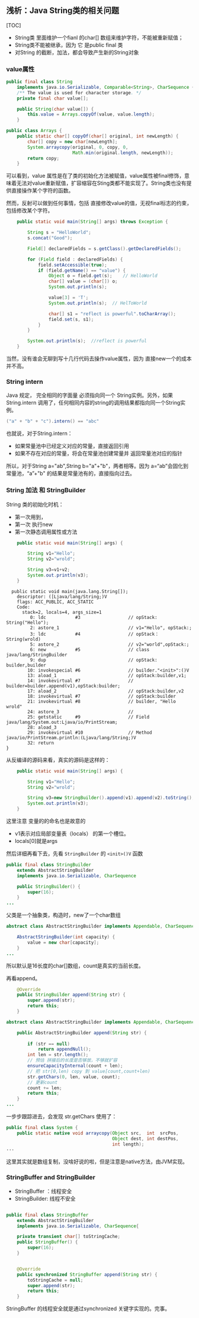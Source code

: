 ## 浅析：Java String类的相关问题

[TOC]


+ String类 里面维护一个fianl 的char[] 数组来维护字符，不能被重新赋值；
+ String类不能被继承，因为 它 是public final 类
+ 对String 的截断，加法，都会导致产生新的String对象

### value属性



```java
public final class String
    implements java.io.Serializable, Comparable<String>, CharSequence {
    /** The value is used for character storage. */
    private final char value[];

    public String(char value[]) {
        this.value = Arrays.copyOf(value, value.length);
    }
```

```java
public class Arrays {
    public static char[] copyOf(char[] original, int newLength) {
        char[] copy = new char[newLength];
        System.arraycopy(original, 0, copy, 0,
                         Math.min(original.length, newLength));
        return copy;
    }
```


可以看到，value 属性是在了类的初始化方法被赋值，value属性被final修饰，意味着无法对value重新赋值，扩容缩容在Sting类都不能实现了。String类也没有提供直接操作某个字符的函数。


然而，反射可以做到任何事情，包括 直接修改value的值，无视final标志的约束，包括修改某个字符。


```java
    public static void main(String[] args) throws Exception {

        String s = "HelloWorld";
        s.concat("Good");

        Field[] declaredFields = s.getClass().getDeclaredFields();

        for (Field field : declaredFields) {
            field.setAccessible(true);
            if (field.getName() == "value") {
                Object o = field.get(s);    // HelloWorld
                char[] value = (char[]) o;
                System.out.println(s);

                value[3] = 'T';
                System.out.println(s);  // HelToWorld

                char[] s1 = "reflect is powerful".toCharArray();
                field.set(s, s1);
            }
        }

        System.out.println(s);  //reflect is powerful
    }
```



当然，没有谁会无聊到写十几行代码去操作value属性，因为 直接new一个的成本并不高。



### String intern

Java 规定， 完全相同的字面量 必须指向同一个 String实例。另外，如果 String.intern 调用了，任何相同内容的string的调用结果都指向同一个String实例。

```java
("a" + "b" + "c").intern() == "abc"
```

也就说，对于String.intern：

+ 如果常量池中已经定义对应的常量，直接返回引用
+ 如果不存在对应的常量，将会在常量池创建常量并 返回常量池对应的指针



所以，对于String a="ab",String b="a"+"b"，两者相等。因为 a=“ab”会固化到常量池，“a”+"b" 的结果是常量池有的，直接指向过去。









### String 加法 和 StringBuilder

String 类的初始化时机：

+ 第一次用到，
+ 第一次 执行new
+ 第一次静态调用属性或方法




```java
    public static void main(String[] args) {

        String v1="Hello";
        String v2="wrold";

        String v3=v1+v2;
        System.out.println(v3);
    }
```

```code
  public static void main(java.lang.String[]);
    descriptor: ([Ljava/lang/String;)V
    flags: ACC_PUBLIC, ACC_STATIC
    Code:
      stack=2, locals=4, args_size=1
         0: ldc           #3                  // opStack: String("Hello");
         2: astore_1                          // v1="Hello", opStack:;
         3: ldc           #4                  // opStack：String(wrold)
         5: astore_2                          // v2="world",opStack:;
         6: new           #5                  // class java/lang/StringBuilder
         9: dup                               // opStack: builder,builder
        10: invokespecial #6                  // builder."<init>":()V
        13: aload_1                           // opStack:builder,v1;
        14: invokevirtual #7                  // builder=builder.append(v1),opStack:builder;
        17: aload_2                           // opStack:builder,v2
        18: invokevirtual #7                  // opStack:builder
        21: invokevirtual #8                  // builder, "Hello wrold"
        24: astore_3                          // 
        25: getstatic     #9                  // Field java/lang/System.out:Ljava/io/PrintStream;
        28: aload_3
        29: invokevirtual #10                 // Method java/io/PrintStream.println:(Ljava/lang/String;)V
        32: return
}
```

从反编译的源码来看，真实的源码是这样的：

```java
    public static void main(String[] args) {

        String v1="Hello";
        String v2="wrold";

        String v3=new StringBuilder().append(v1).append(v2).toString();
        System.out.println(v3);
    }
```
这里注意 变量的的命名也是故意的
+ v1表示对应局部变量表（locals） 的第一个槽位。
+ locals[0]就是args



然后详细再看下去，先看 `StringBuilder` 的 `<init>()V` 函数


```java
public final class StringBuilder 
    extends AbstractStringBuilder
    implements java.io.Serializable, CharSequence

    public StringBuilder() {
        super(16);
    }
...
```
父类是一个抽象类，构造时，new了一个char数组
```java
abstract class AbstractStringBuilder implements Appendable, CharSequence {

    AbstractStringBuilder(int capacity) {
        value = new char[capacity];
    }
...
```

所以默认是16长度的char[]数组，count是真实的当前长度。




再看append。

```java
    @Override
    public StringBuilder append(String str) {
        super.append(str);
        return this;
    }
```



```java
abstract class AbstractStringBuilder implements Appendable, CharSequence {

    public AbstractStringBuilder append(String str) {
        
        if (str == null)
            return appendNull();
        int len = str.length();
        // 预估 拼接后的长度是否够放，不够就扩容
        ensureCapacityInternal(count + len);
        // 把 str[0,len) copy 到 value[count,count+len)
        str.getChars(0, len, value, count);
        // 更新count
        count += len;
        return this;
    }
...
```

一步步跟踪进去，会发现 str.getChars 使用了：

```java
public final class System {
    public static native void arraycopy(Object src,  int  srcPos,
                                        Object dest, int destPos,
                                        int length);
···
```

这里其实就是数组复制，没啥好说的啦，但是注意是native方法，由JVM实现。


### StringBuffer and StringBuilder


+ StringBuffer ：线程安全
+ StringBuilder: 线程不安全



```java

public final class StringBuffer
    extends AbstractStringBuilder
    implements java.io.Serializable, CharSequence{

    private transient char[] toStringCache;
    public StringBuffer() {
        super(16);
    }


    @Override
    public synchronized StringBuffer append(String str) {
        toStringCache = null;
        super.append(str);
        return this;
    }
```
StringBuffer 的线程安全就是通过synchronized 关键字实现的。完事。


